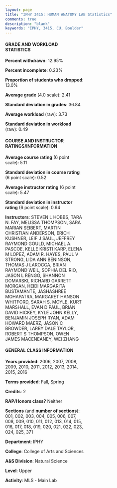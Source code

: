 ```yaml
---
layout: page
title: "IPHY 3415: HUMAN ANATOMY LAB Statistics"
comments: true
description: "blank"
keywords: "IPHY, 3415, CU, Boulder"
--- 
```

<head>
<script src="https://ajax.googleapis.com/ajax/libs/jquery/2.1.3/jquery.min.js"></script>
<script src="https://dl.dropboxusercontent.com/s/pc42nxpaw1ea4o9/highcharts.js?dl=0"></script>
<!-- <script src="../assets/js/highcharts.js"></script> -->
<style type="text/css">@font-face {
	font-family: "Bebas Neue";
	src: url(https://www.filehosting.org/file/details/544349/BebasNeue%20Regular.otf) format("opentype");
	}
	h1.Bebas { 
		font-family: "Bebas Neue", Verdana, Tahoma;
	}
</style>
</head>
<body>
	<div id="container" style="float: right; width: 45%; height: 88%; margin-left: 2.5%; margin-right: 2.5%;"></div>
	<script language="JavaScript">
		$(document).ready(function() {
		var chart = {type: 'column'};
		var title = {text: 'Grade Distribution'};
		var xAxis = {categories: ['A','B','C','D','F'],crosshair: true};
		var yAxis = {min: 0,title: {text: 'Percentage'}};
		var tooltip = {headerFormat: '<center><b><span style="font-size:20px">{point.key}</span></b></center>',
		               pointFormat: '<td style="padding:0"><b>{point.y:.1f}%</b></td>',
		               footerFormat: '</table>',shared: true,useHTML: true};
		var plotOptions = {column: {pointPadding: 0.0,borderWidth: 0}};  
		var credits = {enabled: false};var series= [{name: 'Percent',data: [16.09,37.46,30.32,7.91,8.22,]}];
		var json = {};
		json.chart = chart;
		json.title = title;
		json.tooltip = tooltip;
		json.xAxis = xAxis;
		json.yAxis = yAxis;  
		json.series = series;
		json.plotOptions = plotOptions;  
		json.credits = credits;
		$('#container').highcharts(json);
	});
	</script>
</body>
			   
#### GRADE AND WORKLOAD STATISTICS

**Percent withdrawn**: 12.95%

**Percent incomplete**: 0.23%

**Proportion of students who dropped**: 13.0%

**Average grade** (4.0 scale): 2.41

**Standard deviation in grades**: 36.84

**Average workload** (raw): 3.73

**Standard deviation in workload** (raw): 0.49

#### COURSE AND INSTRUCTOR RATINGS/INFORMATION

**Average course rating** (6 point scale): 5.11

**Standard deviation in course rating** (6 point scale): 0.52

**Average instructor rating** (6 point scale): 5.47

**Standard deviation in instructor rating** (6 point scale): 0.64

**Instructors**: STEVEN L HOBBS, TARA N. FAY, MELISSA THOMPSON, SARA MARIAN SEIBERT, MARTIN CHRISTIAN ANDERSON, ERICH KUSHNER, LEIF J SAUL, JEFFREY RAYMOND GOULD, MICHAEL A. PASCOE, KELLE KRISTI KARP, ELENA M LOPEZ, ADAM R. HAYES, PAUL V STRONG, LIDA ANN BENINSON, THOMAS J LAROCCA, BRIAN RAYMOND WEIL, SOPHIA DEL RIO, JASON L RENGO, SHANNON DOMARSKI, RICHARD GARRETT MORGAN, HEIDI MARGARITA BUSTAMANTE, JASHASHREE MOHAPATRA, MARGARET HANSON WHITFORD, SARAH S. MOYLE, KURT MARSHALL, EVAN D PAUL, BRIAN DAVID HICKEY, KYLE JOHN KELLY, BENJAMIN JOSEPH RYAN, ADAM HOWARD MAERZ, JASON C BROWDER, LARRY DALE TAYLOR, ROBERT S THOMPSON, OWEN JAMES MACENEANEY, WEI ZHANG

#### GENERAL CLASS INFORMATION

**Years provided**: 2006, 2007, 2008, 2009, 2010, 2011, 2012, 2013, 2014, 2015, 2016

**Terms provided**: Fall, Spring

**Credits**: 2

**RAP/Honors class?** Neither

**Sections** (and **number of sections**): 001, 002, 003, 004, 005, 006, 007, 008, 009, 010, 011, 012, 013, 014, 015, 016, 017, 018, 019, 020, 021, 022, 023, 024, 025, 371

**Department**: IPHY

**College**: College of Arts and Sciences

**A&S Division**: Natural Science

**Level**: Upper

**Activity**: MLS - Main Lab